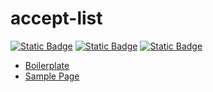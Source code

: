# accept-list

[![Static Badge](https://img.shields.io/badge/GitHub%20Repo-6e5494)](https://github.com/JamesRobertHugginsNgo/accept-list)
[![Static Badge](https://img.shields.io/badge/GitHub%20Page-4078c0)](https://jamesroberthugginsngo.github.io/accept-list/)
[![Static Badge](https://img.shields.io/badge/Tag-1.0.1-6cc644)](https://github.com/JamesRobertHugginsNgo/accept-list/tree/1.0.1)

- [Boilerplate](./src/index.js)
- [Sample Page](./sample/sample.html)
